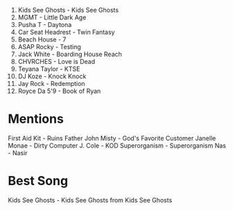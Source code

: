 1. Kids See Ghosts - Kids See Ghosts
2. MGMT - Little Dark Age
3. Pusha T - Daytona
4. Car Seat Headrest - Twin Fantasy
5. Beach House - 7
6. ASAP Rocky - Testing
7. Jack White - Boarding House Reach
8. CHVRCHES - Love is Dead
9. Teyana Taylor - KTSE
10. DJ Koze - Knock Knock
11. Jay Rock - Redemption
12. Royce Da 5'9 - Book of Ryan

# Mentions
First Aid Kit - Ruins
Father John Misty - God's Favorite Customer
Janelle Monae - Dirty Computer
J. Cole - KOD
Superorganism - Superorganism
Nas - Nasir

# Best Song
Kids See Ghosts - Kids See Ghosts from Kids See Ghosts
